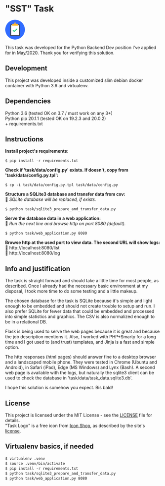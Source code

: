 # "SST" Task

![Task Logo](docs/static/64x64.png "Task Logo")

This task was developed for the Python Backend Dev position I've applied for in May/2020. Thank you for verifying this solution.

## Development

This project was developed inside a customized slim debian docker container with Python 3.6 and virtualenv.

## Dependencies

Python 3.6 (tested OK on 3.7 / must work on any 3+)  
Python pip 20.1.1 (tested OK on 19.2.3 and 20.0.2)  
\+ requirements.txt

## Instructions

**Install project's requirements:**

    $ pip install -r requirements.txt

**Check if 'task/data/config.py' exists. If doesn't, copy from 'task/data/config.py.tpl':**

    $ cp -i task/data/config.py.tpl task/data/config.py

**Structure a SQLite3 database and transfer data from csv:**  
&#x1F538; *SQLite database will be replaced, if exists.*

    $ python task/sqlite3_prepare_and_transfer_data.py

**Serve the database data in a web application:**  
&#x1F539; *Run the next line and browse http on port 8080 (default).*

    $ python task/web_application.py 8080

**Browse http at the used port to view data. The second URL will show logs:**  
&#x1F539; http://localhost:8080/list  
&#x1F539; http://localhost:8080/log

## Info and justification

The task is straight forward and should take a little time for most people, as described. Once I already had the necessary basic environment at my disposal, I took more time to do some testing and a little makeup.

The chosen database for the task is SQLite because it's simple and light enough to be embedded and should not create trouble to setup and run. I also prefer SQLite for fewer data that could be embedded and processed into simple statistics and graphics. The CSV is also normalized enough to be in a relational DB.

Flask is being used to serve the web pages because it is great and because the job description mentions it. Also, I worked with PHP+Smarty for a long time and I got used to (and trust) templates, and Jinja is a fast and simple option.

The http responses (html pages) should answer fine to a desktop browser and a landscaped mobile phone. They were tested in Chrome (Ubuntu and Android), in Safari (iPad), Edge (MS Windows) and Lynx (Bash). A second web page is available with the logs, but naturally the sqlite3 client can be used to check the database in 'task/data/task_data.sqlite3.db'.

I hope this solution is somehow you expect. Bis bald!

## License

This project is licensed under the MIT License - see the [LICENSE](LICENSE) file for details.  
"Task Logo" is a free icon from [Icon Shop](https://freeiconshop.com/icon/task-complete-icon-flat/), as described by the site's [license](https://freeiconshop.com/icon-shop-license/).

## Virtualenv basics, if needed

    $ virtualenv .venv
    $ source .venv/bin/activate
    $ pip install -r requirements.txt
    $ python task/sqlite3_prepare_and_transfer_data.py
    $ python task/web_application.py 8080

